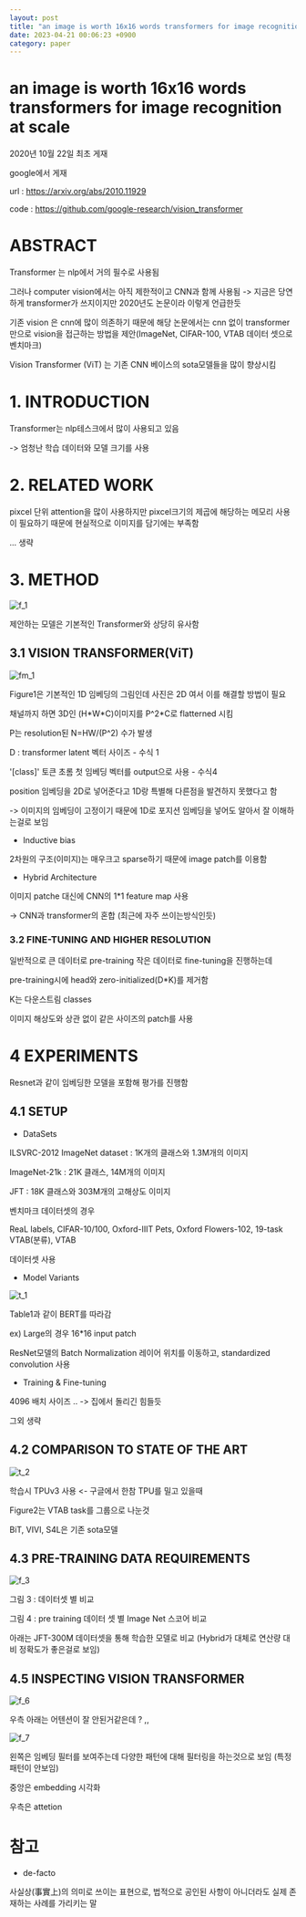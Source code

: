 ```yaml
---
layout: post
title: "an image is worth 16x16 words transformers for image recognition at scale"
date: 2023-04-21 00:06:23 +0900
category: paper
---
```


# an image is worth 16x16 words transformers for image recognition at scale



2020년 10월 22일 최초 게재

google에서 게재



url : https://arxiv.org/abs/2010.11929

code : https://github.com/google-research/vision_transformer



# ABSTRACT

Transformer 는 nlp에서 거의 필수로 사용됨 

그러나 computer vision에서는 아직 제한적이고 CNN과 함께 사용됨 -> 지금은 당연하게 transformer가 쓰지이지만 2020년도 논문이라 이렇게 언급한듯



기존 vision 은 cnn에 많이 의존하기 때문에 해당 논문에서는 cnn 없이 transformer만으로 vision을 접근하는 방법을 제안(ImageNet, CIFAR-100, VTAB 데이터 셋으로 벤치마크)

Vision Transformer (ViT) 는 기존 CNN 베이스의 sota모델들을 많이 향상시킴 

 

# 1. INTRODUCTION

Transformer는 nlp테스크에서 많이 사용되고 있음 

-> 엄청난 학습 데이터와 모델 크기를 사용



# 2. RELATED WORK

pixcel 단위 attention을 많이 사용하지만 pixcel크기의 제곱에 해당하는 메모리 사용이 필요하기 때문에 현실적으로 이미지를 담기에는 부족함 

... 생략

# 3. METHOD

![f_1](\img\2023\an_image_is_worth_16x16_words_transformers_for_image_recognition_at_scale\f_1.PNG)

제안하는 모델은 기본적인 Transformer와 상당히 유사함 

 ## 3.1 VISION TRANSFORMER(ViT)

![fm_1](\img\2023\an_image_is_worth_16x16_words_transformers_for_image_recognition_at_scale\fm_1.PNG)

Figure1은 기본적인 1D 임베딩의 그림인데 사진은 2D 여서 이를 해결할 방법이 필요 

채널까지 하면 3D인 (H\*W\*C)이미지를 P^2*C로 flatterned 시킴

 P는 resolution된 N=HW/(P^2) 수가 발생

D : transformer latent 벡터 사이즈 - 수식 1

'[class]' 토큰 초롬 첫 임베딩 벡터를 output으로 사용 - 수식4

position 임베딩을 2D로 넣어준다고 1D랑 특별해 다른점을 발견하지 못했다고 함 

-> 이미지의 임베딩이 고정이기 때문에 1D로 포지션 임베딩을 넣어도 알아서 잘 이해하는걸로 보임

- Inductive bias

2차원의 구조(이미지)는 매우크고 sparse하기 때문에 image patch를 이용함 

- Hybrid Architecture

이미지 patche 대신에 CNN의 1*1 feature map 사용

-> CNN과 transformer의 혼합  (최근에 자주 쓰이는방식인듯)

### 3.2 FINE-TUNING AND HIGHER RESOLUTION

일반적으로 큰 데이터로 pre-training 작은 데이터로 fine-tuning을 진행하는데 

pre-training시에 head와 zero-initialized(D*K)를 제거함 

K는 다운스트림 classes 

이미지 해상도와 상관 없이 같은 사이즈의 patch를 사용 

# 4 EXPERIMENTS

Resnet과 같이 임베딩한 모델을 포함해 평가를 진행함 

## 4.1 SETUP

- DataSets

ILSVRC-2012 ImageNet dataset : 1K개의 클래스와 1.3M개의 이미지 

 ImageNet-21k : 21K 클래스, 14M개의 이미지

JFT : 18K 클래스와 303M개의 고해상도 이미지

벤치마크 데이터셋의 경우 

ReaL labels, CIFAR-10/100, Oxford-IIIT Pets, Oxford Flowers-102, 19-task VTAB(분류),  VTAB

데이터셋 사용



- Model Variants

![t_1](\img\2023\an_image_is_worth_16x16_words_transformers_for_image_recognition_at_scale\t_1.PNG)

Table1과 같이 BERT를 따라감

ex) Large의 경우 16*16 input patch 

ResNet모델의 Batch Normalization 레이어 위치를 이동하고, standardized convolution 사용 

- Training & Fine-tuning

4096 배치 사이즈 .. -> 집에서 돌리긴 힘들듯

그외 생략

## 4.2 COMPARISON TO STATE OF THE ART

![t_2](\img\2023\an_image_is_worth_16x16_words_transformers_for_image_recognition_at_scale\t_2.PNG)

학습시 TPUv3 사용 <- 구글에서 한참 TPU를 밀고 있을때

Figure2는 VTAB task를 그룹으로 나눈것 

BiT, VIVI, S4L은 기존 sota모델

## 4.3 PRE-TRAINING DATA REQUIREMENTS

![f_3](\img\2023\an_image_is_worth_16x16_words_transformers_for_image_recognition_at_scale\f_3.PNG)

그림 3 :  데이터셋 별 비교 

그림 4 : pre training 데이터 셋 별 Image Net 스코어 비교 

아래는 JFT-300M 데이터셋을 통해 학습한 모델로 비교 (Hybrid가 대체로 연산량 대비 정확도가 좋은걸로 보임)

## 4.5 INSPECTING VISION TRANSFORMER

![f_6](\img\2023\an_image_is_worth_16x16_words_transformers_for_image_recognition_at_scale\f_6.PNG)

우측 아래는 어텐션이 잘 안된거같은데 ? ,,

![f_7](\img\2023\an_image_is_worth_16x16_words_transformers_for_image_recognition_at_scale\f_7.PNG)

왼쪽은 임베딩 필터를 보여주는데 다양한 패턴에 대해 필터링을 하는것으로 보임 (특정 패턴이 안보임)

중앙은 embedding 시각화

우측은 attetion



























# 참고 

- de-facto

 사실상(事實上)의 의미로 쓰이는 표현으로, 법적으로 공인된 사항이 아니더라도 실제 존재하는 사례를 가리키는 말